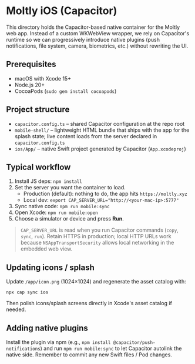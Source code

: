 # Moltly iOS (Capacitor)

This directory holds the Capacitor-based native container for the Moltly web app. Instead of a custom WKWebView wrapper, we rely on Capacitor's runtime so we can progressively introduce native plugins (push notifications, file system, camera, biometrics, etc.) without rewriting the UI.

## Prerequisites
- macOS with Xcode 15+
- Node.js 20+
- CocoaPods (`sudo gem install cocoapods`)

## Project structure
- `capacitor.config.ts` – shared Capacitor configuration at the repo root
- `mobile-shell/` – lightweight HTML bundle that ships with the app for the splash state; live content loads from the server declared in `capacitor.config.ts`
- `ios/App/` – native Swift project generated by Capacitor (`App.xcodeproj`)

## Typical workflow
1. Install JS deps: `npm install`
2. Set the server you want the container to load.
   - Production (default): nothing to do, the app hits `https://moltly.xyz`
   - Local dev: `export CAP_SERVER_URL="http://<your-mac-ip>:5777"`
3. Sync native code: `npm run mobile:sync`
4. Open Xcode: `npm run mobile:open`
5. Choose a simulator or device and press **Run**.

> `CAP_SERVER_URL` is read when you run Capacitor commands (`copy`, `sync`, `run`). Retain HTTPS in production; local HTTP URLs work because `NSAppTransportSecurity` allows local networking in the embedded web view.

## Updating icons / splash
Update `/app/icon.png` (1024×1024) and regenerate the asset catalog with:
```
npx cap sync ios
```
Then polish icons/splash screens directly in Xcode's asset catalog if needed.

## Adding native plugins
Install the plugin via npm (e.g., `npm install @capacitor/push-notifications`) and run `npm run mobile:sync` to let Capacitor autolink the native side. Remember to commit any new Swift files / Pod changes.
